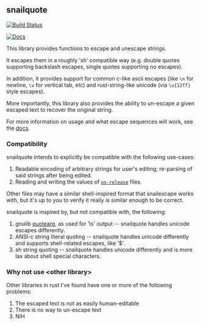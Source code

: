 ## snailquote

[![Build Status](https://github.com/euank/snailquote/actions/workflows/rust.yml/badge.svg?branch=master)](https://github.com/euank/snailquote/actions/workflows/rust.yml)

[![Docs](https://docs.rs/snailquote/badge.svg)](https://docs.rs/snailquote)

This library provides functions to escape and unescape strings.

It escapes them in a roughly 'sh' compatible way (e.g. double quotes supporting
backslash escapes, single quotes supporting no escapes).

In addition, it provides support for common c-like ascii escapes (like `\n` for
newline, `\v` for vertical tab, etc) and rust-string-like unicode (via
`\u{12ff}` style escapes).

More importantly, this library also provides the ability to un-escape a given
escaped text to recover the original string.

For more information on usage and what escape sequences will work, see the [docs](https://docs.rs/snailquote).

### Compatibility

snailquote intends to explicitly be compatible with the following use-cases:

1. Readable encoding of arbitrary strings for user's editing; re-parsing of
   said strings after being edited.
1. Reading and writing the values of [`os-release`](https://www.freedesktop.org/software/systemd/man/os-release.html) files.

Other files may have a similar shell-inspired format that snailescape works with, but it's up to you to verify it really is similar enough to be correct.

snailquote is inspired by, but not compatible with, the following:

1. gnulib [quotearg](https://www.gnu.org/software/gnulib/manual/html_node/Quoting.html), as used for 'ls' output -- snailquote handles unicode escapes differently.
2. ANSI-c string literal quoting -- snailquote handles unicode differently and supports shell-related escapes, like '$'.
3. sh string quoting -- snailquote handles unicode differently and is more lax about shell special characters.

### Why not use \<other library\>

Other libraries in rust I've found have one or more of the following problems:

1. The escaped text is not as easily human-editable
1. There is no way to un-escape text
1. NIH
